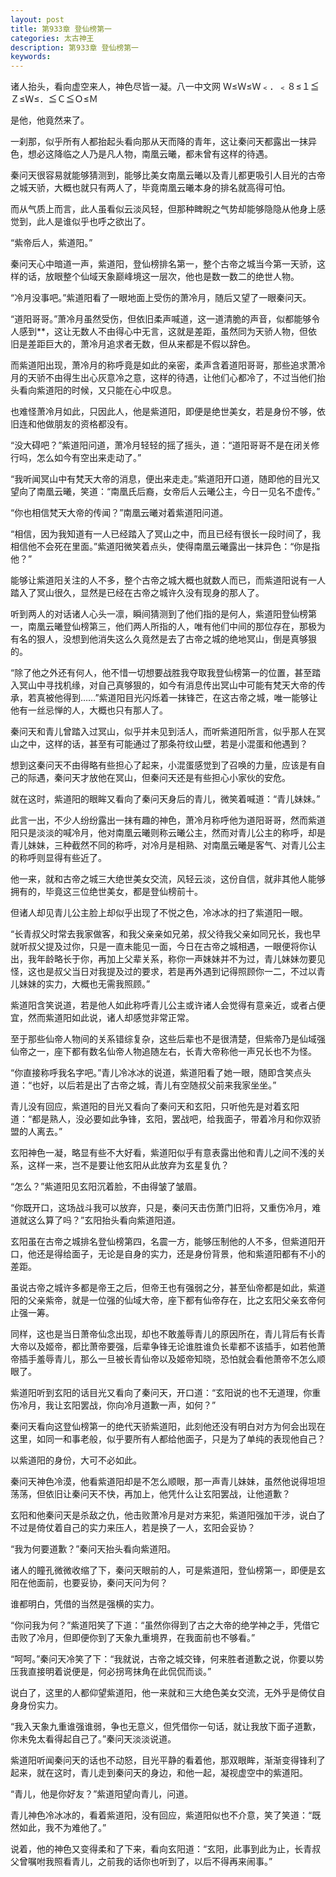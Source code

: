 ```yaml
---
layout: post
title: 第933章 登仙榜第一
categories: 太古神王
description: 第933章 登仙榜第一
keywords:
---
```


诸人抬头，看向虚空来人，神色尽皆一凝。八一中文网 Ｗ≤Ｗ≤Ｗ﹤．﹤８≤１≦Ｚ≤Ｗ≤．≦Ｃ≦Ｏ≤Ｍ

是他，他竟然来了。

一刹那，似乎所有人都抬起头看向那从天而降的青年，这让秦问天都露出一抹异色，想必这降临之人乃是凡人物，南凰云曦，都未曾有这样的待遇。

秦问天很容易就能够猜测到，能够比美女南凰云曦以及青儿都更吸引人目光的古帝之城天骄，大概也就只有两人了，毕竟南凰云曦本身的排名就高得可怕。

而从气质上而言，此人虽看似云淡风轻，但那种睥睨之气势却能够隐隐从他身上感觉到，此人是谁似乎也呼之欲出了。

“紫帝后人，紫道阳。”

秦问天心中暗道一声，紫道阳，登仙榜排名第一，整个古帝之城当今第一天骄，这样的话，放眼整个仙域天象巅峰境这一层次，他也是数一数二的绝世人物。

“冷月没事吧。”紫道阳看了一眼地面上受伤的萧冷月，随后又望了一眼秦问天。

“道阳哥哥。”萧冷月虽然受伤，但依旧柔声喊道，这一道清脆的声音，似都能够令人感到**，这让无数人不由得心中无言，这就是差距，虽然同为天骄人物，但依旧是差距巨大的，萧冷月追求者无数，但从来都是不假以辞色。

而紫道阳出现，萧冷月的称呼竟是如此的亲密，柔声含着道阳哥哥，那些追求萧冷月的天骄不由得生出心灰意冷之意，这样的待遇，让他们心都冷了，不过当他们抬头看向紫道阳的时候，又只能在心中叹息。

也难怪萧冷月如此，只因此人，他是紫道阳，即便是绝世美女，若是身份不够，依旧连和他做朋友的资格都没有。

“没大碍吧？”紫道阳问道，萧冷月轻轻的摇了摇头，道：“道阳哥哥不是在闭关修行吗，怎么如今有空出来走动了。”

“我听闻冥山中有梵天大帝的消息，便出来走走。”紫道阳开口道，随即他的目光又望向了南凰云曦，笑道：“南凰氏后裔，女帝后人云曦公主，今日一见名不虚传。”

“你也相信梵天大帝的传闻？”南凰云曦对着紫道阳问道。

“相信，因为我知道有一人已经踏入了冥山之中，而且已经有很长一段时间了，我相信他不会死在里面。”紫道阳微笑着点头，使得南凰云曦露出一抹异色：“你是指他？”

能够让紫道阳关注的人不多，整个古帝之城大概也就数人而已，而紫道阳说有一人踏入了冥山很久，显然是已经在古帝之城许久没有现身的那人了。

听到两人的对话诸人心头一凛，瞬间猜测到了他们指的是何人，紫道阳登仙榜第一，南凰云曦登仙榜第三，他们两人所指的人，唯有他们中间的那位存在，那极为有名的狠人，没想到他消失这么久竟然是去了古帝之城的绝地冥山，倒是真够狠的。

“除了他之外还有何人，他不惜一切想要战胜我夺取我登仙榜第一的位置，甚至踏入冥山中寻找机缘，对自己真够狠的，如今有消息传出冥山中可能有梵天大帝的传承，若真被他得到……”紫道阳目光闪烁着一抹锋芒，在这古帝之城，唯一能够让他有一丝忌惮的人，大概也只有那人了。

秦问天和青儿曾踏入过冥山，似乎并未见到活人，而听紫道阳所言，似乎那人在冥山之中，这样的话，甚至有可能通过了那条符纹山壁，若是小混蛋和他遇到？

想到这秦问天不由得略有些担心了起来，小混蛋感觉到了召唤的力量，应该是有自己的际遇，秦问天才放他在冥山，但秦问天还是有些担心小家伙的安危。

就在这时，紫道阳的眼眸又看向了秦问天身后的青儿，微笑着喊道：“青儿妹妹。”

此言一出，不少人纷纷露出一抹有趣的神色，萧冷月称呼他为道阳哥哥，然而紫道阳只是淡淡的喊冷月，他对南凰云曦则称云曦公主，然而对青儿公主的称呼，却是青儿妹妹，三种截然不同的称呼，对冷月是相熟、对南凰云曦是客气、对青儿公主的称呼则显得有些近了。

他一来，就和古帝之城三大绝世美女交流，风轻云淡，这份自信，就非其他人能够拥有的，毕竟这三位绝世美女，都是登仙榜前十。

但诸人却见青儿公主脸上却似乎出现了不悦之色，冷冰冰的扫了紫道阳一眼。

“长青叔父时常去我家做客，和我父亲亲如兄弟，叔父待我父亲如同兄长，我也早就听叔父提及过你，只是一直未能见一面，今日在古帝之城相遇，一眼便将你认出，我年龄略长于你，再加上父辈关系，称你一声妹妹并不为过，青儿妹妹勿要见怪，这也是叔父当日对我提及过的要求，若是再外遇到记得照顾你一二，不过以青儿妹妹的实力，大概也无需我照顾。”

紫道阳含笑说道，若是他人如此称呼青儿公主或许诸人会觉得有意亲近，或者占便宜，然而紫道阳如此说，诸人却感觉非常正常。

至于那些仙帝人物间的关系错综复杂，这些后辈也不是很清楚，但紫帝乃是仙域强仙帝之一，座下都有数名仙帝人物追随左右，长青大帝称他一声兄长也不为怪。

“你直接称呼我名字吧。”青儿冷冰冰的说道，紫道阳看了她一眼，随即含笑点头道：“也好，以后若是出了古帝之城，青儿有空随叔父前来我家坐坐。”

青儿没有回应，紫道阳的目光又看向了秦问天和玄阳，只听他先是对着玄阳道：“都是熟人，没必要如此争锋，玄阳，罢战吧，给我面子，带着冷月和你双骄盟的人离去。”

玄阳神色一凝，略显有些不大好看，紫道阳似乎有意表露出他和青儿之间不浅的关系，这样一来，岂不是要让他玄阳从此放弃为玄星复仇？

“怎么？”紫道阳见玄阳沉着脸，不由得皱了皱眉。

“你既开口，这场战斗我可以放弃，只是，秦问天击伤萧门旧将，又重伤冷月，难道就这么算了吗？”玄阳抬头看向紫道阳道。

玄阳虽在古帝之城排名登仙榜第四，名震一方，能够压制他的人不多，但紫道阳开口，他还是得给面子，无论是自身的实力，还是身份背景，他和紫道阳都有不小的差距。

虽说古帝之城许多都是帝王之后，但帝王也有强弱之分，甚至仙帝都是如此，紫道阳的父亲紫帝，就是一位强的仙域大帝，座下都有仙帝存在，比之玄阳父亲玄帝何止强一筹。

同样，这也是当日萧帝仙念出现，却也不敢羞辱青儿的原因所在，青儿背后有长青大帝以及姬帝，都比萧帝要强，后辈争锋无论谁胜谁负长辈都不该插手，如若他萧帝插手羞辱青儿，那么一旦被长青仙帝以及姬帝知晓，恐怕就会看他萧帝不怎么顺眼了。

紫道阳听到玄阳的话目光又看向了秦问天，开口道：“玄阳说的也不无道理，你重伤冷月，我让玄阳罢战，你向冷月道歉一声，如何？”

秦问天看向这登仙榜第一的绝代天骄紫道阳，此刻他还没有明白对方为何会出现在这里，如同一和事老般，似乎要所有人都给他面子，只是为了单纯的表现他自己？

以紫道阳的身份，大可不必如此。

秦问天神色冷漠，他看紫道阳却是不怎么顺眼，那一声青儿妹妹，虽然他说得坦坦荡荡，但依旧让秦问天不快，再加上，他凭什么让玄阳罢战，让他道歉？

玄阳和他秦问天是杀敌之仇，他击败萧冷月是对方来犯，紫道阳强加干涉，说白了不过是倚仗着自己的实力来压人，若是换了一人，玄阳会妥协？

“我为何要道歉？”秦问天抬头看向紫道阳。

诸人的瞳孔微微收缩了下，秦问天眼前的人，可是紫道阳，登仙榜第一，即便是玄阳在他面前，也要妥协，秦问天问为何？

谁都明白，凭借的当然是强横的实力。

“你问我为何？”紫道阳笑了下道：“虽然你得到了古之大帝的绝学神之手，凭借它击败了冷月，但即便你到了天象九重境界，在我面前也不够看。”

“呵呵。”秦问天冷笑了下：“我就说，古帝之城交锋，何来胜者道歉之说，你要以势压我直接明着说便是，何必拐弯抹角在此侃侃而谈。”

说白了，这里的人都仰望紫道阳，他一来就和三大绝色美女交流，无外乎是倚仗自身身份实力。

“我入天象九重谁强谁弱，争也无意义，但凭借你一句话，就让我放下面子道歉，你未免太看得起自己了。”秦问天淡淡说道。

紫道阳听闻秦问天的话也不动怒，目光平静的看着他，那双眼眸，渐渐变得锋利了起来，就在这时，青儿走到秦问天的身边，和他一起，凝视虚空中的紫道阳。

“青儿，他是你好友？”紫道阳望向青儿，问道。

青儿神色冷冰冰的，看着紫道阳，没有回应，紫道阳似也不介意，笑了笑道：“既然如此，我不为难他了。”

说着，他的神色又变得柔和了下来，看向玄阳道：“玄阳，此事到此为止，长青叔父曾嘱咐我照看青儿，之前我的话你也听到了，以后不得再来闹事。”
